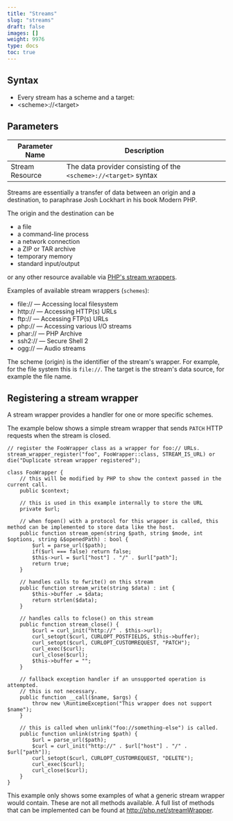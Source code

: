 ```yaml
---
title: "Streams"
slug: "streams"
draft: false
images: []
weight: 9976
type: docs
toc: true
---
```


## Syntax
- Every stream has a scheme and a target:
- \<scheme\>://\<target\>

## Parameters
| Parameter Name |Description |
| -------------- | ---------- |
| Stream Resource| The data provider consisting of the `<scheme>://<target>` syntax   |

Streams are essentially a transfer of data between an origin and a destination, to paraphrase Josh Lockhart in his book Modern PHP.

The origin and the destination can be 

 - a file
 - a command-line process
 - a network connection
 - a ZIP or TAR archive
 - temporary memory
 - standard input/output

or any other resource available via [PHP's stream wrappers](http://php.net/manual/wrappers.php).

Examples of available stream wrappers (`schemes`):
- file:// — Accessing local filesystem
- http:// — Accessing HTTP(s) URLs
- ftp:// — Accessing FTP(s) URLs
- php:// — Accessing various I/O streams
- phar:// — PHP Archive
- ssh2:// — Secure Shell 2
- ogg:// — Audio streams

The scheme (origin) is the identifier of the stream's wrapper. For example, for the file system this is `file://`. The target is the stream's data source, for example the file name.

## Registering a stream wrapper
A stream wrapper provides a handler for one or more specific schemes.

The example below shows a simple stream wrapper that sends `PATCH` HTTP requests when the stream is closed.

    // register the FooWrapper class as a wrapper for foo:// URLs.
    stream_wrapper_register("foo", FooWrapper::class, STREAM_IS_URL) or die("Duplicate stream wrapper registered");

    class FooWrapper {
        // this will be modified by PHP to show the context passed in the current call.
        public $context;

        // this is used in this example internally to store the URL
        private $url;

        // when fopen() with a protocol for this wrapper is called, this method can be implemented to store data like the host.
        public function stream_open(string $path, string $mode, int $options, string &$openedPath) : bool {
            $url = parse_url($path);
            if($url === false) return false;
            $this->url = $url["host"] . "/" . $url["path"];
            return true;
        }

        // handles calls to fwrite() on this stream
        public function stream_write(string $data) : int {
            $this->buffer .= $data;
            return strlen($data);
        }

        // handles calls to fclose() on this stream
        public function stream_close() {
            $curl = curl_init("http://" . $this->url);
            curl_setopt($curl, CURLOPT_POSTFIELDS, $this->buffer);
            curl_setopt($curl, CURLOPT_CUSTOMREQUEST, "PATCH");
            curl_exec($curl);
            curl_close($curl);
            $this->buffer = "";
        }

        // fallback exception handler if an unsupported operation is attempted.
        // this is not necessary.
        public function __call($name, $args) {
            throw new \RuntimeException("This wrapper does not support $name");
        }

        // this is called when unlink("foo://something-else") is called.
        public function unlink(string $path) {
            $url = parse_url($path);
            $curl = curl_init("http://" . $url["host"] . "/" . $url["path"]);
            curl_setopt($curl, CURLOPT_CUSTOMREQUEST, "DELETE");
            curl_exec($curl);
            curl_close($curl);
        }
    }

This example only shows some examples of what a generic stream wrapper would contain. These are not all methods available. A full list of methods that can be implemented can be found at http://php.net/streamWrapper.

